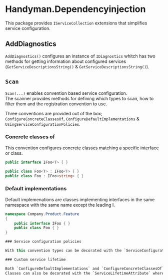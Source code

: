 # Handyman.Dependencyinjection

This package provides `IServiceCollection` extensions that simplifies service configuration.

## AddDiagnostics

`AddDiagnostics()` configures an instance of `IDiagnostics` whitch has two methods for getting information about configured services (`GetServiceDescriptionsString()` & `GetServiceDescriptionsString()`).

## `Scan`

`Scan(...)` enables convention based service configuration.  
The scanner provides methods for defining which types to scan, how to filter them and the registration convention to use.

Three conventions are provided out of the box; `ConfigureConcreteClassesOf`, `ConfigureDefaultImplementations` & `UsingServiceConfigurationPolicies`.

### Concrete classes of

This convention configures concrete classes matching a specific interface or class.

``` csharp
public interface IFoo<T> { }

public class Foo<T> : IFoo<T> { }
public class Foo : IFoo<string> { }
```

### Default implementations

Default implemenations are classes implementing interfaces in the same namespace with the same name except the leading I.

``` csharp
namespace Company.Product.Feature
{
    public interface IFoo { }
    public class Foo { }
}

### Service configuration policies

With this convention types can be decorated with the `ServiceConfigurationPolicyAttribute` specifying an implementation of `IServiceConfigurationPolicy` that will be invoked.

### Custom service lifetime

Both `ConfigureDefaultImplementations` and `ConfigureConcreteClassesOf` configures services as transients by default but provides an overload where the service lifetime can be specified.  
Classes can also be decorated with the `ServiceLifetimeAttribute` where service lifetime can be specified.

